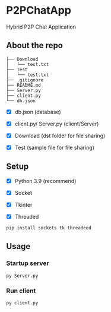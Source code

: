 # P2PChatApp

Hybrid P2P Chat Application

## About the repo
```
├── Download
│   └── test.txt
├── Test
│   └── test.txt
├── .gitignore
├── README.md
├── Server.py
├── client.py
└── db.json
```
- [x] db.json (database)
- [x] client.py/ Server.py (client/Server)
- [x] Download (dst folder for file sharing)
- [x] Test (sample file for file sharing)


## Setup
- [x] Python 3.9 (recommend)
- [x] Socket
- [x] Tkinter
- [x] Threaded 


```bash
pip install sockets tk threadeed
```

## Usage 
### Startup server
```
py Server.py
```
### Run client
```
py client.py
```


